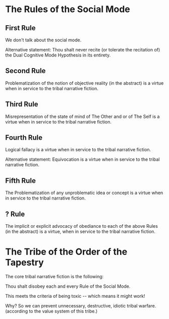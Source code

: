 The Rules of the Social Mode
=====

## First Rule

We don't talk about the social mode.

Alternative statement: Thou shalt never recite (or tolerate the recitation of) the Dual Cognitive Mode Hypothesis in its entirety.

## Second Rule

Problematization of the notion of objective reality (in the abstract) is a virtue when in service to the tribal narrative fiction.

## Third Rule

Misrepresentation of the state of mind of The Other and or of The Self is a virtue when in service to the tribal narrative fiction.

## Fourth Rule

Logical fallacy is a virtue when in service to the tribal narrative fiction.

Alternative statement: Equivocation is a virtue when in service to the tribal narrative fiction.

## Fifth Rule

The Problematization of any unproblematic idea or concept is a virtue when in service to the tribal narrative fiction.

## ? Rule

The implicit or explicit advocacy of obediance to each of the above Rules (in the abstract) is a virtue, when in service to the tribal narrative fiction.

# The Tribe of the Order of the Tapestry 

The core tribal narrative fiction is the following:

Thou shalt disobey each and every Rule of the Social Mode.

This meets the criteria of being toxic -- which means it might work!

Why? So we can prevent unnecessary, destructive, idiotic tribal warfare. (according to the value system of this tribe.)
